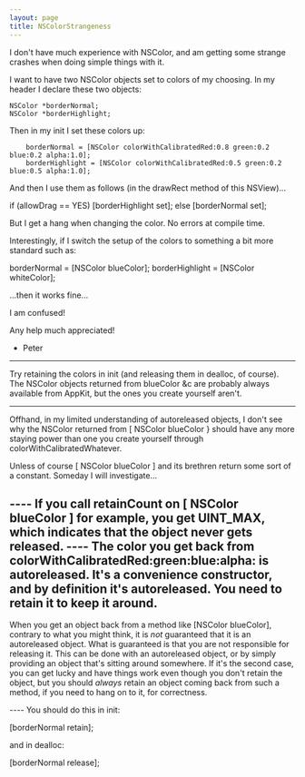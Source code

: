 ```yaml
---
layout: page
title: NSColorStrangeness
---
```


I don't have much experience with NSColor, and am getting some strange crashes when doing simple things with it.

I want to have two NSColor objects set to colors of my choosing. In my header I declare these two objects:

    
	NSColor *borderNormal;
	NSColor *borderHighlight;


Then in my init I set these colors up:

    
		borderNormal = [NSColor colorWithCalibratedRed:0.8 green:0.2 blue:0.2 alpha:1.0];
		borderHighlight = [NSColor colorWithCalibratedRed:0.5 green:0.2 blue:0.5 alpha:1.0];


And then I use them as follows (in the drawRect method of this NSView)...

    
if (allowDrag == YES) [borderHighlight set]; else [borderNormal set];


But I get a hang when changing the color. No errors at compile time.

Interestingly, if I switch the setup of the colors to something a bit more standard such as:

    
borderNormal = [NSColor blueColor];
borderHighlight = [NSColor whiteColor];


...then it works fine...

I am confused!

Any help much appreciated!

- Peter

----

Try retaining the colors in init (and releasing them in dealloc, of course). The NSColor objects returned from blueColor &c are probably always available from AppKit, but the ones you create yourself aren't.

----

Offhand, in my limited understanding of autoreleased objects, I don't see why the NSColor returned from [ NSColor blueColor }
should have any more staying power than one you create yourself through colorWithCalibratedWhatever.

Unless of course [ NSColor blueColor ] and its brethren return some sort of a constant. Someday I will investigate...

---- If you call retainCount on [ NSColor blueColor ] for example, you get UINT_MAX, which indicates that the object never gets released.
---- The color you get back from colorWithCalibratedRed:green:blue:alpha: is autoreleased. It's a convenience constructor, and by definition it's autoreleased. You need to retain it to keep it around.
----
When you get an object back from a method like     [NSColor blueColor], contrary to what you might think, it is *not* guaranteed that it is an autoreleased object. What is guaranteed is that you are not responsible for releasing it. This can be done with an autoreleased object, or by simply providing an object that's sitting around somewhere. If it's the second case, you can get lucky and have things work even though you don't retain the object, but you should *always* retain an object coming back from such a method, if you need to hang on to it, for correctness.

---- You should do this in init:

    
[borderNormal retain];


and in dealloc:

    
[borderNormal release];

